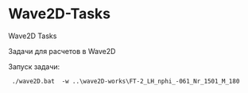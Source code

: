 # Wave2D-Tasks
Wave2D Tasks

Задачи для расчетов в Wave2D

Запуск задачи:

```
 ./wave2D.bat  -w ..\wave2D-works\FT-2_LH_nphi_-061_Nr_1501_M_180
```